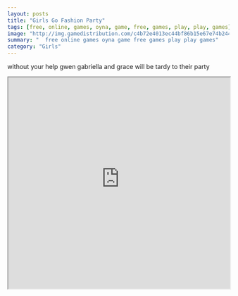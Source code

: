 ```yaml
---
layout: posts
title: "Girls Go Fashion Party"
tags: [free, online, games, oyna, game, free, games, play, play, games]
image: "http://img.gamedistribution.com/c4b72e4013ec44bf86b15e67e74b2445.jpg"
summary: "  free online games oyna game free games play play games"
category: "Girls"
---
```


without your help gwen gabriella and grace will be tardy to their party

<iframe width="100%" height="480px;" src="http://flash.gamedistribution.com?game=c4b72e4013ec44bf86b15e67e74b2445"></iframe>